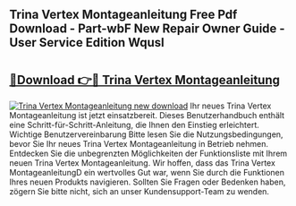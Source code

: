 ## Trina Vertex Montageanleitung Free Pdf Download - Part-wbF New Repair Owner Guide - User Service Edition Wqusl

# <h2><a href="http://df88v8z.blite.top/?on=Trina+Vertex+Montageanleitung">🔗Download 👉🔴 Trina Vertex Montageanleitung</a></h2>

[![Trina Vertex Montageanleitung new download](https://i.imgur.com/lujVjoI.png)](http://df88v8z.blite.top/?on=Trina+Vertex+Montageanleitung)
Ihr neues Trina Vertex Montageanleitung ist jetzt einsatzbereit. Dieses Benutzerhandbuch enthält eine Schritt-für-Schritt-Anleitung, die Ihnen den Einstieg erleichtert. Wichtige Benutzervereinbarung Bitte lesen Sie die Nutzungsbedingungen, bevor Sie Ihr neues Trina Vertex Montageanleitung in Betrieb nehmen. Entdecken Sie die unbegrenzten Möglichkeiten der Funktionsliste mit Ihrem neuen Trina Vertex Montageanleitung. Wir hoffen, dass das Trina Vertex MontageanleitungD ein wertvolles Gut war, wenn Sie durch die Funktionen Ihres neuen Produkts navigieren. Sollten Sie Fragen oder Bedenken haben, zögern Sie bitte nicht, sich an unser Kundensupport-Team zu wenden.
